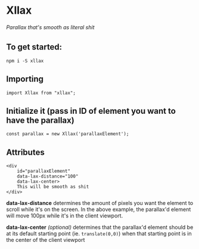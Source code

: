# Xllax
###### Parallax that's smooth as literal shit

## To get started:
```
npm i -S xllax
```

## Importing
```
import Xllax from "xllax";
```

## Initialize it (pass in ID of element you want to have the parallax)
```
const parallax = new Xllax('parallaxElement');
```

## Attributes
```
<div  
    id="parallaxElement" 
    data-lax-distance="100"
    data-lax-center>
    This will be smooth as shit
</div>
```
**data-lax-distance** determines the amount of pixels you want the element to scroll while it's on the screen. In the above example, the parallax'd element will move 100px while it's in the client viewport.

**data-lax-center** *(optional)* determines that the parallax'd element should be at its default starting point (ie. ```translate(0,0)```) when that starting point is in the center of the client viewport